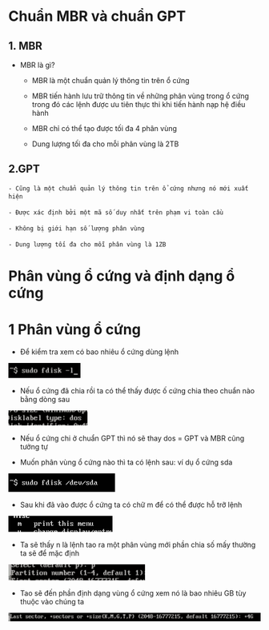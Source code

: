 # Chuẩn MBR và chuẩn GPT

## 1. MBR 
	
- MBR là gì? 

	- MBR là một chuẩn quản lý thông tin trên ổ cứng
	
	- MBR tiến hành lưu trữ thông tin về những phân vùng trong ổ cứng trong đó các lệnh được ưu tiên thực thi khi tiến hành nạp hệ điều hành 
	
	- MBR chỉ có thể tạo được tối đa 4 phân vùng 
	
	- Dung lượng tối đa cho mỗi phân vùng là 2TB
	
## 2.GPT

	- Cũng là một chuẩn quản lý thông tin trên ổ cứng nhưng nó mới xuất hiện 
	
	- Được xác định bởi một mã số duy nhất trên phạm vi toàn cầu 
	
	- Không bị giới hạn số lượng phân vùng 
	
	- Dung lượng tối đa cho mỗi phân vùng là 1ZB
	
	

# Phân vùng ổ cứng và định dạng ổ cứng

# 1 Phân vùng ổ cứng

- Để kiểm tra xem có bao nhiêu ổ cứng dùng lệnh 

![](https://github.com/duckmak14/anh/blob/master/phan_vung_o_cung/Screenshot_1.png)

- Nếu ổ cứng đã chia rồi ta có thể thấy được ố cứng chia theo chuẩn nào bằng dòng sau 

![](https://github.com/duckmak14/anh/blob/master/phan_vung_o_cung/Screenshot_2.png)

- Nếu ổ cứng chi ở chuẩn GPT thì nó sẽ thay dos = GPT và MBR cũng tưởng tự 

- Muốn phân vùng ổ cứng nào thì ta có lệnh sau: ví dụ ổ cứng sda 

![](https://github.com/duckmak14/anh/blob/master/phan_vung_o_cung/Screenshot_8.png)

- Sau khi đã vào được ổ cứng ta có chữ m để có thể được hỗ trỡ lệnh 

![](https://github.com/duckmak14/anh/blob/master/phan_vung_o_cung/Screenshot_4.png)

- Ta sẽ thấy n là lệnh tao ra một phân vùng mới phần chia số mấy thường ta sẽ để mặc định

![](https://github.com/duckmak14/anh/blob/master/phan_vung_o_cung/Screenshot_5.png)

- Tao sẽ đến phần định dạng vùng ổ cứng xem nó là bao nhiêu GB tùy thuộc vào chúng ta

![](https://github.com/duckmak14/anh/blob/master/phan_vung_o_cung/Screenshot_7.png)